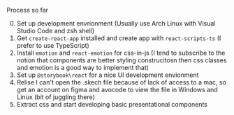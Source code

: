 Process so far

0. Set up development envrionment (Usually use Arch Linux with Visual Studio Code and zsh shell)
1. Get `create-react-app` installed and create app with `react-scripts-ts` (I prefer to use TypeScript)
2. Install `emotion` and `react-emotion` for css-in-js (I tend to subscribe to the notion that components are better styling construcitosn then css classes and emotion is a good way to implement that)
3. Set up `@storybook\react` for a nice UI development envionment
4. Relise I can't open the .skech file because of lack of access to a mac, so get an account on figma and avocode to view the file in Windows and Linux (bit of juggling there)
5. Extract css and start developing basic presentational components
